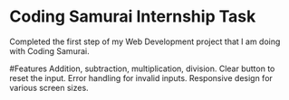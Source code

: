 # Coding Samurai Internship Task
Completed the first step of my Web Development project that I am doing with Coding Samurai. 

#Features
Addition, subtraction, multiplication, division.
Clear button to reset the input.
Error handling for invalid inputs.
Responsive design for various screen sizes.

